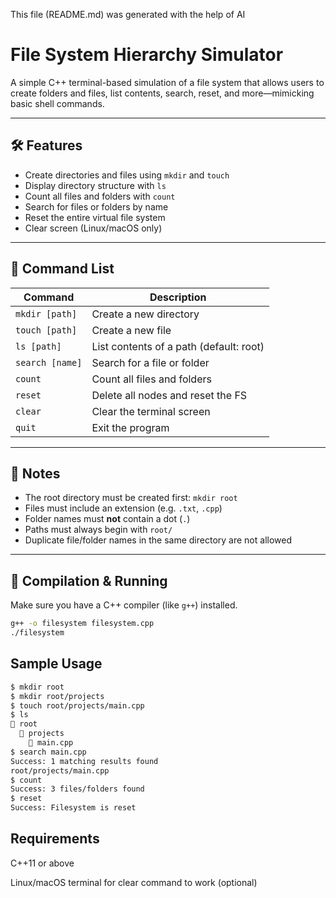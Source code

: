 This file (README.md) was generated with the help of AI

# File System Hierarchy Simulator

A simple C++ terminal-based simulation of a file system that allows users to create folders and files, list contents, search, reset, and more—mimicking basic shell commands.

---

## 🛠 Features

- Create directories and files using `mkdir` and `touch`
- Display directory structure with `ls`
- Count all files and folders with `count`
- Search for files or folders by name
- Reset the entire virtual file system
- Clear screen (Linux/macOS only)

---

## 📂 Command List

| Command           | Description                              |
|------------------|------------------------------------------|
| `mkdir [path]`    | Create a new directory                   |
| `touch [path]`    | Create a new file                        |
| `ls [path]`       | List contents of a path (default: root)  |
| `search [name]`   | Search for a file or folder              |
| `count`           | Count all files and folders              |
| `reset`           | Delete all nodes and reset the FS        |
| `clear`           | Clear the terminal screen                |
| `quit`            | Exit the program                         |

---

## 📌 Notes

- The root directory must be created first: `mkdir root`
- Files must include an extension (e.g. `.txt`, `.cpp`)
- Folder names must **not** contain a dot (`.`)
- Paths must always begin with `root/`
- Duplicate file/folder names in the same directory are not allowed

---

## 🔧 Compilation & Running

Make sure you have a C++ compiler (like `g++`) installed.

```bash
g++ -o filesystem filesystem.cpp
./filesystem

```
## Sample Usage
```bash
$ mkdir root
$ mkdir root/projects
$ touch root/projects/main.cpp
$ ls
📁 root
  📁 projects
    📄 main.cpp
$ search main.cpp
Success: 1 matching results found
root/projects/main.cpp
$ count
Success: 3 files/folders found
$ reset
Success: Filesystem is reset
```
## Requirements
C++11 or above

Linux/macOS terminal for clear command to work (optional)

